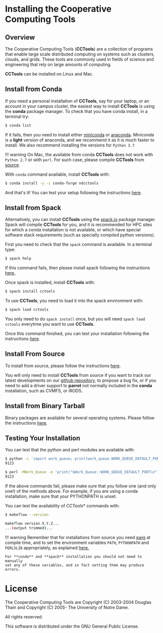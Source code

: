 # Installing the Cooperative Computing Tools

## Overview

The Cooperative Computing Tools (**CCTools**) are a collection of programs that
enable large scale distributed computing on systems such as clusters, clouds,
and grids. These tools are commonly used in fields of science and engineering
that rely on large amounts of computing.


**CCTools** can be installed on Linux and Mac.



## Install from Conda

If you need a personal installation of **CCTools**, say for your laptop, or an
account in your campus cluster, the easiest way to install **CCTools** is using the
**conda** package manager. To check that you have conda install, in a terminal try:

```sh
$ conda list
```

If it fails, then you need to install either
[miniconda](https://docs.conda.io/projects/conda/en/latest/user-guide/install)
or [anaconda](https://docs.anaconda.com/anaconda/install). Miniconda is a
__light__ version of anaconda, and we recommend it as it is much faster to
install. We also recommend installing the versions for `Python 3.7`

!!! warning
    On Mac, the available from conda **CCTools** does not work with `Python 2.7` or with `perl`. For such case, please compile **CCTools** from [source](#from-source.md).

With `conda` command available, install **CCTools** with:

```sh
$ conda install -y -c conda-forge ndcctools
```

And that's it! You can test your setup following the instructions [here](#testing-your-installation).


## Install from Spack

Alternatively, you can install **CCTools** using the [spack.io](https://www.spack.org)
package manager. Spack will compile **CCTools** for you, and it is recommended
for HPC sites for which a conda installation is not available, or which have
special software stack requirements (such as specially compiled python versions).

First you need to check that the `spack` command is available. In a terminal type:

```sh
$ spack help
```

If this command fails, then please install spack following the instructions [here.](https://spack.io)

Once spack is installed, install **CCTools** with:

```sh
$ spack install cctools
```

To use **CCTools**, you need to load it into the spack environment with:

```sh
$ spack load cctools
```

You only need to do `spack install` once, but you will need `spack load
cctools` everytime you want to use **CCTools**.

Once this command finished, you can test your installation following the
instructions [here](#testing-your-installation).

## Install From Source

To install from source, please follow the instructions [here](from-source.md).

You will only need to install **CCTools** from source if you want to track our
latest developments on our [github
repository](https://github.com/cooperative-computing-lab/cctools), to propose a bug fix, or if you need to add a driver support
to **parrot** not normally included in the **conda** installation, such as
CVMFS, or iRODS.

## Install from Binary Tarball

Binary packages are available for several operating systems. Please follow the instructions [here](from-source.md#install-from-binary-tarball).


## Testing Your Installation

You can test that the python and perl modules are available with:

```sh
$ python -c 'import work_queue; print(work_queue.WORK_QUEUE_DEFAULT_PORT)'
9123

$ perl -MWork_Queue -e 'print("$Work_Queue::WORK_QUEUE_DEFAULT_PORT\n")'
9123
```

If the above commands fail, please make sure that you follow one (and only
one!) of the methods above. For example, if you are using a conda installation,
make sure that your PYTHONPATH is unset.

You can test the availability of *CCTools** commands with:

```sh
$ makeflow --version

makeflow version X.Y.Z...
...(output trimmed)...
```

!!! warning
    Remember that for installations from source you need [swig](http://www.swig.org) at compile time, and to set
    the environment variables `PATH`, `PYTHONPATH` and `PERL5LIB` appropriately, as explained [here.](from-source.md#setting-your-environment)

    For **conda** and **spack** installation you should not need to manually
    set any of these variables, and in fact setting them may produce errors.


# License

The Cooperative Computing Tools are Copyright (C) 2003-2004 Douglas Thain and Copyright (C) 2005- The University of Notre Dame.  

All rights reserved.  

This software is distributed under the GNU General Public License.  

